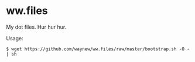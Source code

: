 ww.files
========

My dot files. Hur hur hur.

Usage:

    $ wget https://github.com/waynew/ww.files/raw/master/bootstrap.sh -O - | sh
